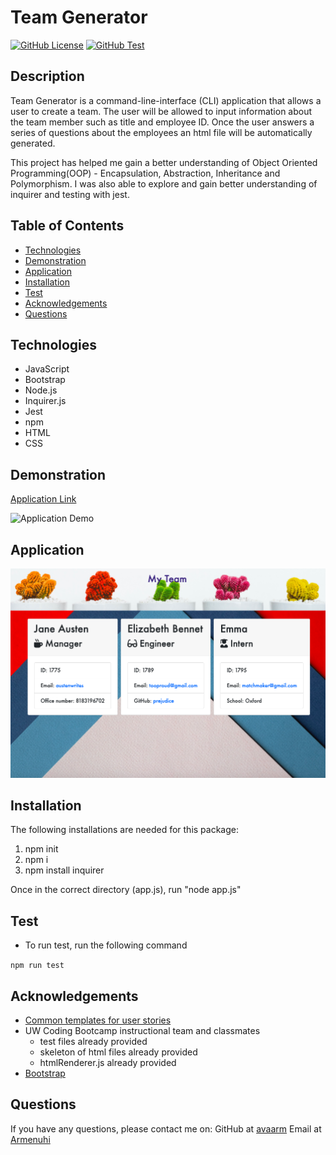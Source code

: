 # Team Generator
[![GitHub License](https://img.shields.io/badge/License-orange.svg)](Develop/License/MIT.md)
[![GitHub Test](https://img.shields.io/badge/Test-blue.svg)](#test)


## Description 

Team Generator is a command-line-interface (CLI) application that allows a user to create a team. The user will be allowed to input information about the team member such as title and employee ID. Once the user answers a series of questions about the employees an html file will be automatically generated. 

This project has helped me gain a better understanding of Object Oriented Programming(OOP) - Encapsulation, Abstraction, Inheritance and Polymorphism. I was also able to explore and gain better understanding of inquirer and testing with jest.


## Table of Contents

* [Technologies](#technologies)
* [Demonstration](#demonstration)
* [Application](#Application)
* [Installation](#installation)
* [Test](#test)
* [Acknowledgements](#acknowledgements)
* [Questions](#questions)

## Technologies

* JavaScript
* Bootstrap
* Node.js
* Inquirer.js
* Jest
* npm
* HTML
* CSS

## Demonstration 

[Application Link](https://drive.google.com/file/d/1X1uUVhLb7KOW-qnKDFIz9N1mOHsrWt2Y/view)

![Application Demo](Develop/Assets/Images/finisheddemo.gif)

## Application 

![Finished Product](Develop/Assets/Images/finished.png)

## Installation

The following installations are needed for this package:
1. npm init 
2. npm i  
3. npm install inquirer
    
Once in the correct directory (app.js), run "node app.js"


## Test

* To run test, run the following command 

```npm run test```


## Acknowledgements


* [Common templates for user stories](https://en.wikipedia.org/wiki/User_story#Common_templates)
* UW Coding Bootcamp instructional team and classmates
    * test files already provided
    * skeleton of html files already provided
    * htmlRenderer.js already provided
* [Bootstrap](https://getbootstrap.com/docs/4.1/getting-started/introduction/)


## Questions 

If you have any questions, please contact me on:
GitHub at [avaarm](https://github.com/avaarm)
Email at [Armenuhi](mailto:avaarm95@mail.com)

